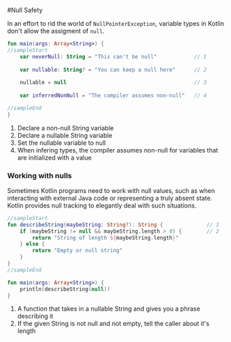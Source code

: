#Null Safety

In an effort to rid the world of `NullPointerException`, variable types in Kotlin don't allow the assigment of `null`.

<div class="language-kotlin" theme="idea">

```kotlin
fun main(args: Array<String>) {
//sampleStart
    var neverNull: String = "This can't be null"            // 1
    
    var nullable: String? = "You can keep a null here"      // 2
    
    nullable = null                                         // 3
    
    var inferredNonNull = "The compiler assumes non-null"   // 4

//sampleEnd
}
```

</div>

1. Declare a non-null String variable
2. Declare a nullable String variable
3. Set the nullable variable to null
4. When infering types, the compiler assumes non-null for variables that are initialized with a value

### Working with nulls

Sometimes Kotlin programs need to work with null values, such as when interacting with external Java code or
representing a truly absent state.  Kotlin provides null tracking to elegantly deal with such situations.

<div class="language-kotlin" theme="idea">

```kotlin
//sampleStart
fun describeString(maybeString: String?): String {              // 1
    if (maybeString != null && maybeString.length > 0) {        // 2
        return "String of length ${maybeString.length}"
    } else {
        return "Empty or null string"
    }
}
//sampleEnd

fun main(args: Array<String>) {
    println(describeString(null))
}
```

</div>


1. A function that takes in a nullable String and gives you a phrase describing it
2. If the given String is not null and not empty, tell the caller about it's length

    
    